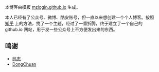 本博客由模板 [mzlogin.github.io](https://github.com/mzlogin/mzlogin.github.io) 生成。

本人已经有了公众号、微博、酷安账号，但一直以来想创建一个个人博客。按照 [知乎](https://zhuanlan.zhihu.com/p/83834939) 上的方法，找了一个主题，经过了一番折腾，终于建立了一个自己的 github.io 网站，用于发一些公众号上不方便发出来的东西。

## 鸣谢

- [码志](https://mazhuang.org)
- [DongChuan](https://dongchuan.github.io/)

